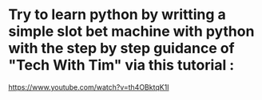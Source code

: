 # Try to learn python by writting a simple slot bet machine with python with the step by step guidance of "Tech With Tim" via this tutorial :
https://www.youtube.com/watch?v=th4OBktqK1I